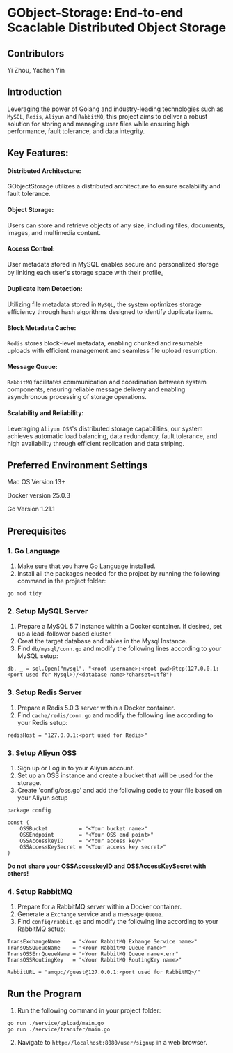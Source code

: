 # GObject-Storage: End-to-end Scaclable Distributed Object Storage

## Contributors
Yi Zhou, Yachen Yin

## Introduction
Leveraging the power of Golang and industry-leading technologies such as `MySQL`, `Redis`, `Aliyun` and `RabbitMQ`, this project aims to deliver a robust solution for storing and managing user files while ensuring high performance, fault tolerance, and data integrity.

## Key Features:
#### Distributed Architecture: 
GObjectStorage utilizes a distributed architecture to ensure scalability and fault tolerance.

#### Object Storage:
Users can store and retrieve objects of any size, including files, documents, images, and multimedia content.

#### Access Control:
User metadata stored in MySQL enables secure and personalized storage by linking each user's storage space with their profile。

#### Duplicate Item Detection:
Utilizing file metadata stored in `MySQL`, the system optimizes storage efficiency through hash algorithms designed to identify duplicate items.

#### Block Metadata Cache:
`Redis` stores block-level metadata, enabling chunked and resumable uploads with efficient management and seamless file upload resumption.

#### Message Queue:
`RabbitMQ` facilitates communication and coordination between system components, ensuring reliable message delivery and enabling asynchronous processing of storage operations.

#### Scalability and Reliability:
Leveraging `Aliyun OSS`'s distributed storage capabilities, our system achieves automatic load balancing, data redundancy, fault tolerance, and high availability through efficient replication and data striping.

## Preferred Environment Settings
Mac OS Version 13+

Docker version 25.0.3

Go Version 1.21.1

## Prerequisites
### 1. Go Language
1. Make sure that you have Go Language installed.
2. Install all the packages needed for the project by running the following command in the project folder:
```
go mod tidy
```

### 2. Setup MySQL Server
1. Prepare a MySQL 5.7 Instance within a Docker container. If desired, set up a lead-follower based cluster.
2. Creat the target database and tables in the Mysql Instance.
3. Find `db/mysql/conn.go` and modify the following lines according to your MySQL setup:
```
db, _ = sql.Open("mysql", "<root username>:<root pwd>@tcp(127.0.0.1:<port used for Mysql>)/<database name>?charset=utf8")
```

### 3. Setup Redis Server
1. Prepare a Redis 5.0.3 server within a Docker container.
2. Find `cache/redis/conn.go` and modify the following line according to your Redis setup:
```
redisHost = "127.0.0.1:<port used for Redis>"
```

### 3. Setup Aliyun OSS
1. Sign up or Log in to your Aliyun account.
2. Set up an OSS instance and create a bucket that will be used for the storage.
3. Create 'config/oss.go' and add the following code to your file based on your Aliyun setup
```
package config

const (
	OSSBucket          = "<Your bucket name>"
	OSSEndpoint        = "<Your OSS end point>"
	OSSAccesskeyID     = "<Your access key>"
	OSSAccessKeySecret = "<Your access key secret>"
)
```
**Do not share your __OSSAccesskeyID__ and __OSSAccessKeySecret__ with others!**

### 4. Setup RabbitMQ
1. Prepare for a RabbitMQ server within a Docker container.
2. Generate a `Exchange` service and a message `Queue`.
3. Find `config/rabbit.go` and modify the following line according to your RabbitMQ setup:
```
TransExchangeName    = "<Your RabbitMQ Exhange Service name>"
TransOSSQueueName    = "<Your RabbitMQ Queue name>"
TransOSSErrQueueName = "<Your RabbitMQ Queue name>.err"
TransOSSRoutingKey   = "<Your RabbitMQ RoutingKey name>"

RabbitURL = "amqp://guest@127.0.0.1:<port used for RabbitMQ>/"
```

## Run the Program
1. Run the following command in your project folder:
```
go run ./service/upload/main.go
go run ./service/transfer/main.go
```
2. Navigate to `http://localhost:8080/user/signup` in a web browser.


